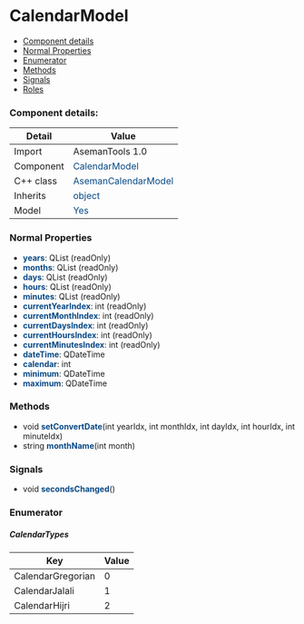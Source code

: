 # CalendarModel

 * [Component details](#component-details)
 * [Normal Properties](#normal-properties)
 * [Enumerator](#enumerator)
 * [Methods](#methods)
 * [Signals](#signals)
 * [Roles](#roles)


### Component details:

|Detail|Value|
|------|-----|
|Import|AsemanTools 1.0|
|Component|<font color='#074885'>CalendarModel</font>|
|C++ class|<font color='#074885'>AsemanCalendarModel</font>|
|Inherits|<font color='#074885'>object</font>|
|Model|<font color='#074885'>Yes</font>|


### Normal Properties

* <font color='#074885'><b>years</b></font>: QList<int> (readOnly)
* <font color='#074885'><b>months</b></font>: QList<int> (readOnly)
* <font color='#074885'><b>days</b></font>: QList<int> (readOnly)
* <font color='#074885'><b>hours</b></font>: QList<int> (readOnly)
* <font color='#074885'><b>minutes</b></font>: QList<int> (readOnly)
* <font color='#074885'><b>currentYearIndex</b></font>: int (readOnly)
* <font color='#074885'><b>currentMonthIndex</b></font>: int (readOnly)
* <font color='#074885'><b>currentDaysIndex</b></font>: int (readOnly)
* <font color='#074885'><b>currentHoursIndex</b></font>: int (readOnly)
* <font color='#074885'><b>currentMinutesIndex</b></font>: int (readOnly)
* <font color='#074885'><b>dateTime</b></font>: QDateTime
* <font color='#074885'><b>calendar</b></font>: int
* <font color='#074885'><b>minimum</b></font>: QDateTime
* <font color='#074885'><b>maximum</b></font>: QDateTime


### Methods

 * void <font color='#074885'><b>setConvertDate</b></font>(int yearIdx, int monthIdx, int dayIdx, int hourIdx, int minuteIdx)
 * string <font color='#074885'><b>monthName</b></font>(int month)


### Signals

 * void <font color='#074885'><b>secondsChanged</b></font>()


### Enumerator


##### CalendarTypes

|Key|Value|
|---|-----|
|CalendarGregorian|0|
|CalendarJalali|1|
|CalendarHijri|2|

